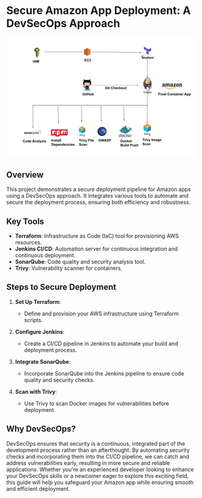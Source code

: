 # Secure Amazon App Deployment: A DevSecOps Approach
![Pipeline Diagram](/public/images/pipeline-diagram.png)


## Overview

This project demonstrates a secure deployment pipeline for Amazon apps using a DevSecOps approach. It integrates various tools to automate and secure the deployment process, ensuring both efficiency and robustness.

## Key Tools

- **Terraform**: Infrastructure as Code (IaC) tool for provisioning AWS resources.
- **Jenkins CI/CD**: Automation server for continuous integration and continuous deployment.
- **SonarQube**: Code quality and security analysis tool.
- **Trivy**: Vulnerability scanner for containers.

## Steps to Secure Deployment

1. **Set Up Terraform**: 
   - Define and provision your AWS infrastructure using Terraform scripts.

2. **Configure Jenkins**:
   - Create a CI/CD pipeline in Jenkins to automate your build and deployment process.

3. **Integrate SonarQube**:
   - Incorporate SonarQube into the Jenkins pipeline to ensure code quality and security checks.

4. **Scan with Trivy**:
   - Use Trivy to scan Docker images for vulnerabilities before deployment.

## Why DevSecOps?

DevSecOps ensures that security is a continuous, integrated part of the development process rather than an afterthought. By automating security checks and incorporating them into the CI/CD pipeline, we can catch and address vulnerabilities early, resulting in more secure and reliable applications. Whether you're an experienced developer looking to enhance your DevSecOps skills or a newcomer eager to explore this exciting field, this guide will help you safeguard your Amazon app while ensuring smooth and efficient deployment.

